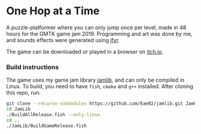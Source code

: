 # One Hop at a Time

A puzzle-platformer where you can only jump once per level, made in 48 hours for the GMTK game jam 2019. Programming and art was done by me, and sounds effects were generated using [jfxr](https://jfxr.frozenfractal.com).

The game can be downloaded or played in a browser on [itch.io](https://eae02.itch.io/one-hop-at-a-time).

### Build instructions
The game uses my game jam library [jamlib](https://github.com/Eae02/jamlib), and can only be compiled in Linux. To build, you need to have `fish`, `cmake` and `g++` installed. After cloning this repo, run:

```bash
git clone --recurse-submodules https://github.com/Eae02/jamlib.git JamLib
cd JamLib
./BuildAllRelease.fish --only-linux
cd ..
./JamLib/BuildGameRelease.fish
```
